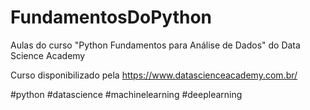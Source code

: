 # FundamentosDoPython
Aulas do curso "Python Fundamentos para Análise de Dados" do Data Science Academy

Curso disponibilizado pela https://www.datascienceacademy.com.br/

#python #datascience #machinelearning #deeplearning 
